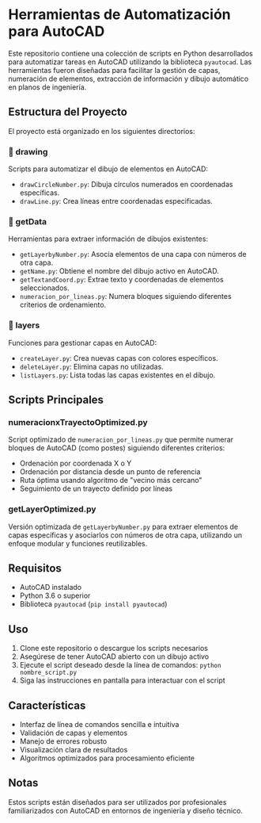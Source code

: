# Herramientas de Automatización para AutoCAD

Este repositorio contiene una colección de scripts en Python desarrollados para automatizar tareas en AutoCAD utilizando la biblioteca `pyautocad`.
Las herramientas fueron diseñadas para facilitar la gestión de capas, numeración de elementos, extracción de información y dibujo automático en planos de ingeniería.

## Estructura del Proyecto

El proyecto está organizado en los siguientes directorios:

### 📂 drawing

Scripts para automatizar el dibujo de elementos en AutoCAD:

- `drawCircleNumber.py`: Dibuja círculos numerados en coordenadas específicas.
- `drawLine.py`: Crea líneas entre coordenadas especificadas.

### 📂 getData

Herramientas para extraer información de dibujos existentes:

- `getLayerbyNumber.py`: Asocia elementos de una capa con números de otra capa.
- `getName.py`: Obtiene el nombre del dibujo activo en AutoCAD.
- `getTextandCoord.py`: Extrae texto y coordenadas de elementos seleccionados.
- `numeracion_por_lineas.py`: Numera bloques siguiendo diferentes criterios de ordenamiento.

### 📂 layers

Funciones para gestionar capas en AutoCAD:

- `createLayer.py`: Crea nuevas capas con colores específicos.
- `deleteLayer.py`: Elimina capas no utilizadas.
- `listLayers.py`: Lista todas las capas existentes en el dibujo.

## Scripts Principales

### numeracionxTrayectoOptimized.py

Script optimizado de `numeracion_por_lineas.py` que permite numerar bloques de AutoCAD (como postes) siguiendo diferentes criterios:

- Ordenación por coordenada X o Y
- Ordenación por distancia desde un punto de referencia
- Ruta óptima usando algoritmo de "vecino más cercano"
- Seguimiento de un trayecto definido por líneas

### getLayerOptimized.py

Versión optimizada de `getLayerbyNumber.py` para extraer elementos de capas específicas y asociarlos con números de otra capa, utilizando un enfoque modular y funciones reutilizables.

## Requisitos

- AutoCAD instalado
- Python 3.6 o superior
- Biblioteca `pyautocad` (`pip install pyautocad`)

## Uso

1. Clone este repositorio o descargue los scripts necesarios
2. Asegúrese de tener AutoCAD abierto con un dibujo activo
3. Ejecute el script deseado desde la línea de comandos: `python nombre_script.py`
4. Siga las instrucciones en pantalla para interactuar con el script

## Características

- Interfaz de línea de comandos sencilla e intuitiva
- Validación de capas y elementos
- Manejo de errores robusto
- Visualización clara de resultados
- Algoritmos optimizados para procesamiento eficiente

## Notas

Estos scripts están diseñados para ser utilizados por profesionales familiarizados con AutoCAD en entornos de ingeniería y diseño técnico.
